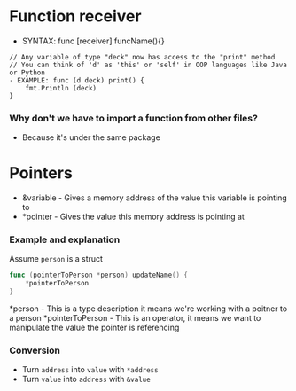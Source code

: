 # Function receiver
* SYNTAX: func [receiver] funcName(){}
```
// Any variable of type "deck" now has access to the "print" method
// You can think of 'd' as 'this' or 'self' in OOP languages like Java or Python
- EXAMPLE: func (d deck) print() {
    fmt.Println (deck)
}
```

### Why don't we have to import a function from other files?
- Because it's under the same package

# Pointers

- &variable - Gives a memory address of the value this variable is pointing to
- *pointer - Gives the value this memory address is pointing at

### Example and explanation
Assume `person` is a struct
```go
func (pointerToPerson *person) updateName() {
    *pointerToPerson
}
```
*person - This is a type description it means we're working with a poitner to a person
*pointerToPerson - This is an operator, it means we want to manipulate the value the pointer is referencing

### Conversion
- Turn `address` into `value` with `*address`
- Turn `value` into `address` with `&value`
